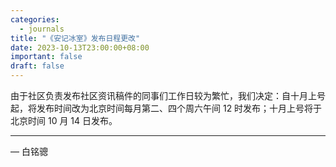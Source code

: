 ```yaml
---
categories:
  - journals
title: "《安记冰室》发布日程更改"
date: 2023-10-13T23:00:00+08:00
important: false
draft: false
---
```


由于社区负责发布社区资讯稿件的同事们工作日较为繁忙，我们决定：自十月上号起，将发布时间改为北京时间每月第二、四个周六午间 12 时发布；十月上号将于北京时间 10 月 14 日发布。

---

— 白铭骢

